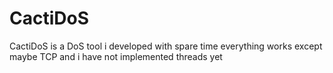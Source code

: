 # CactiDoS

CactiDoS is a DoS tool i developed with spare time everything works except maybe TCP and i have not implemented threads yet
